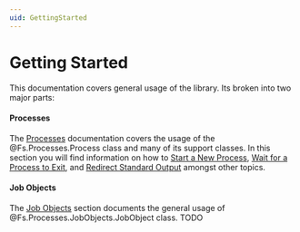 ```yaml
---
uid: GettingStarted
---
```

# Getting Started

This documentation covers general usage of the library. Its broken into two major parts:

#### Processes

The [Processes](processes.md) documentation covers the usage of the @Fs.Processes.Process class and many of its support classes. In this section you will find information on how to [Start a New Process](processes.md#start-a-new-process), [Wait for a Process to Exit](), and [Redirect Standard Output](processes.md#redirect-standard-output) amongst other topics.

#### Job Objects

The [Job Objects](jobobjects.md) section documents the general usage of @Fs.Processes.JobObjects.JobObject class. TODO
